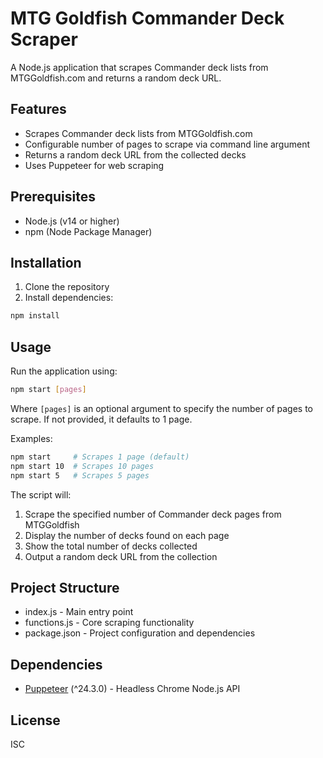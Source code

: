 # MTG Goldfish Commander Deck Scraper

A Node.js application that scrapes Commander deck lists from MTGGoldfish.com and returns a random deck URL.

## Features

- Scrapes Commander deck lists from MTGGoldfish.com
- Configurable number of pages to scrape via command line argument
- Returns a random deck URL from the collected decks
- Uses Puppeteer for web scraping

## Prerequisites

- Node.js (v14 or higher)
- npm (Node Package Manager)

## Installation

1. Clone the repository
2. Install dependencies:

```bash
npm install
```

## Usage

Run the application using:

```bash
npm start [pages]
```

Where `[pages]` is an optional argument to specify the number of pages to scrape. If not provided, it defaults to 1 page.

Examples:
```bash
npm start     # Scrapes 1 page (default)
npm start 10  # Scrapes 10 pages
npm start 5   # Scrapes 5 pages
```

The script will:
1. Scrape the specified number of Commander deck pages from MTGGoldfish
2. Display the number of decks found on each page
3. Show the total number of decks collected
4. Output a random deck URL from the collection

## Project Structure

- index.js - Main entry point
- functions.js - Core scraping functionality
- package.json - Project configuration and dependencies

## Dependencies

- [Puppeteer](https://www.npmjs.com/package/puppeteer) (^24.3.0) - Headless Chrome Node.js API

## License

ISC